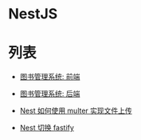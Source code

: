 # NestJS

# 列表

- [图书管理系统: 前端](https://github.com/yangxueyou/Nestjs/tree/main/book-management-system-backend) 
- [图书管理系统: 后端](https://github.com/yangxueyou/Nestjs/tree/main/book-management-system-frontend) 

- [Nest 如何使用 multer 实现文件上传](https://github.com/yangxueyou/Nestjs/tree/main/nest-multer-upload)

- [Nest 切换 fastify](https://github.com/yangxueyou/Nestjs/tree/main/fastify-test1)